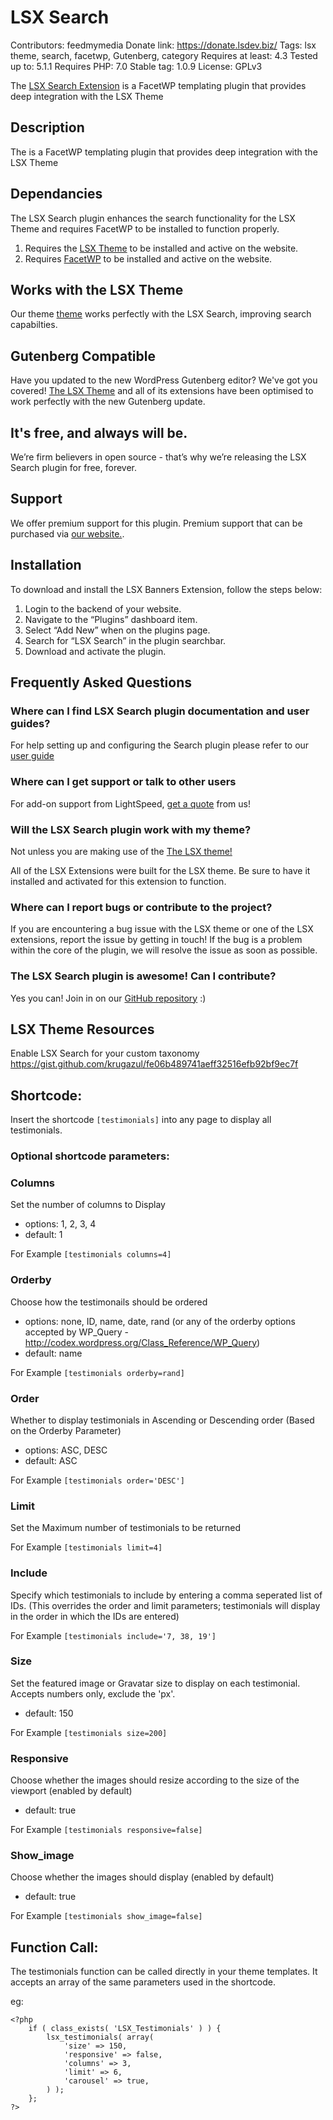 # LSX Search
Contributors: feedmymedia
Donate link: https://donate.lsdev.biz/
Tags: lsx theme, search, facetwp, Gutenberg, category
Requires at least: 4.3
Tested up to: 5.1.1
Requires PHP: 7.0
Stable tag: 1.0.9
License: GPLv3

The [LSX Search Extension](https://lsx.lsdev.biz/extensions/lsx-search/) is a FacetWP templating plugin that provides deep integration with the LSX Theme

## Description

The is a FacetWP templating plugin that provides deep integration with the LSX Theme

## Dependancies

The LSX Search plugin enhances the search functionality for the LSX Theme and requires FacetWP to be installed to function properly.

1. Requires the [LSX Theme](https://lsx.lsdev.biz/) to be installed and active on the website.
2. Requires [FacetWP](https://facetwp.com/) to be installed and active on the website.

## Works with the LSX Theme
Our theme [theme](https://lsx.lsdev.biz/) works perfectly with the LSX Search, improving search capabilties.

## Gutenberg Compatible
Have you updated to the new WordPress Gutenberg editor? We've got you covered! [The LSX Theme](https://lsx.lsdev.biz/) and all of its extensions have been optimised to work perfectly with the new Gutenberg update. 

## It's free, and always will be.
We’re firm believers in open source - that’s why we’re releasing the LSX Search plugin for free, forever.

## Support
We offer premium support for this plugin. Premium support that can be purchased via [our website.](https://www.lsdev.biz/services/support/).

## Installation
To download and install the LSX Banners Extension, follow the steps below:

1. Login to the backend of your website.
2. Navigate to the “Plugins” dashboard item.
3. Select “Add New” when on the plugins page.
4. Search for “LSX Search” in the plugin searchbar.
5. Download and activate the plugin.

## Frequently Asked Questions
### Where can I find LSX Search plugin documentation and user guides?
For help setting up and configuring the Search plugin please refer to our [user guide](https://www.lsdev.biz/documentation/lsx/search-extension/)

### Where can I get support or talk to other users
For add-on support from LightSpeed, [get a quote](https://www.lsdev.biz/contact-us/) from us!

### Will the LSX Search plugin work with my theme?
Not unless you are making use of the [The LSX theme!](https://lsx.lsdev.biz/) 

All of the LSX Extensions were built for the LSX theme. Be sure to have it installed and activated for this extension to function. 

### Where can I report bugs or contribute to the project?
If you are encountering a bug issue with the LSX theme or one of the LSX extensions, report the issue by getting in touch! If the bug is a problem within the core of the plugin, we will resolve the issue as soon as possible. 

### The LSX Search plugin is awesome! Can I contribute?
Yes you can! Join in on our [GitHub repository](https://github.com/lightspeeddevelopment/lsx-search) :)

## LSX Theme Resources

Enable LSX Search for your custom taxonomy
https://gist.github.com/krugazul/fe06b489741aeff32516efb92bf9ec7f


## Shortcode:

Insert the shortcode `[testimonials]` into any page to display all testimonials.

### Optional shortcode parameters:

### Columns
 Set the number of columns to Display
 
 - options: 1, 2, 3, 4
 - default: 1
 
 For Example `[testimonials columns=4]`

### Orderby
 Choose how the testimonails should be ordered
 
 - options: none, ID, name, date, rand (or any of the orderby options accepted by WP_Query - http://codex.wordpress.org/Class_Reference/WP_Query)
 - default: name
 
 For Example `[testimonials orderby=rand]`

### Order
 Whether to display testimonials in Ascending or Descending order (Based on the Orderby Parameter)
 
 - options: ASC, DESC
 - default: ASC
 
 For Example `[testimonials order='DESC']`

### Limit

 Set the Maximum number of testimonials to be returned
 
 For Example `[testimonials limit=4]`

### Include
 Specify which testimonials to include by entering a comma seperated list of IDs. (This overrides the order and limit parameters; testimonials will display in the order in which the IDs are entered)
 
 For Example `[testimonials include='7, 38, 19']`

### Size
 Set the featured image or Gravatar size to display on each testimonial. Accepts numbers only, exclude the 'px'.
 
 - default: 150
 
 For Example `[testimonials size=200]`

### Responsive
 Choose whether the images should resize according to the size of the viewport (enabled by default)
 
 - default: true
 
 For Example `[testimonials responsive=false]`

### Show_image
 Choose whether the images should display (enabled by default)
 
 - default: true
 
 For Example `[testimonials show_image=false]`

## Function Call:

The testimonials function can be called directly in your theme templates. It accepts an array of the same parameters used in the shortcode.

eg:
```
<?php
	if ( class_exists( 'LSX_Testimonials' ) ) {
        lsx_testimonials( array(                                        
            'size' => 150,
            'responsive' => false,
            'columns' => 3,
            'limit' => 6,
            'carousel' => true,
        ) );
    };
?>
```
